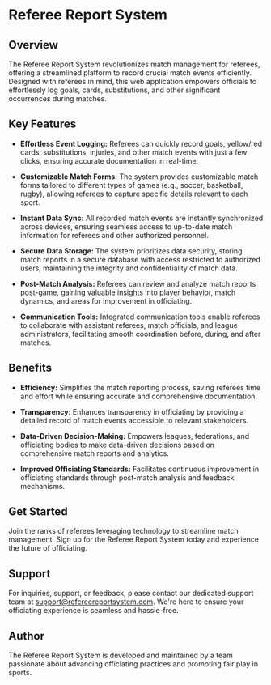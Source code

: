 # Referee Report System

## Overview

The Referee Report System revolutionizes match management for referees, offering a streamlined platform to record crucial match events efficiently. Designed with referees in mind, this web application empowers officials to effortlessly log goals, cards, substitutions, and other significant occurrences during matches.

## Key Features

- **Effortless Event Logging:** Referees can quickly record goals, yellow/red cards, substitutions, injuries, and other match events with just a few clicks, ensuring accurate documentation in real-time.
  
- **Customizable Match Forms:** The system provides customizable match forms tailored to different types of games (e.g., soccer, basketball, rugby), allowing referees to capture specific details relevant to each sport.
  
- **Instant Data Sync:** All recorded match events are instantly synchronized across devices, ensuring seamless access to up-to-date match information for referees and other authorized personnel.
  
- **Secure Data Storage:** The system prioritizes data security, storing match reports in a secure database with access restricted to authorized users, maintaining the integrity and confidentiality of match data.
  
- **Post-Match Analysis:** Referees can review and analyze match reports post-game, gaining valuable insights into player behavior, match dynamics, and areas for improvement in officiating.
  
- **Communication Tools:** Integrated communication tools enable referees to collaborate with assistant referees, match officials, and league administrators, facilitating smooth coordination before, during, and after matches.

## Benefits

- **Efficiency:** Simplifies the match reporting process, saving referees time and effort while ensuring accurate and comprehensive documentation.
  
- **Transparency:** Enhances transparency in officiating by providing a detailed record of match events accessible to relevant stakeholders.
  
- **Data-Driven Decision-Making:** Empowers leagues, federations, and officiating bodies to make data-driven decisions based on comprehensive match reports and analytics.
  
- **Improved Officiating Standards:** Facilitates continuous improvement in officiating standards through post-match analysis and feedback mechanisms.

## Get Started

Join the ranks of referees leveraging technology to streamline match management. Sign up for the Referee Report System today and experience the future of officiating.

## Support

For inquiries, support, or feedback, please contact our dedicated support team at support@refereereportsystem.com. We're here to ensure your officiating experience is seamless and hassle-free.

## Author

The Referee Report System is developed and maintained by a team passionate about advancing officiating practices and promoting fair play in sports.
